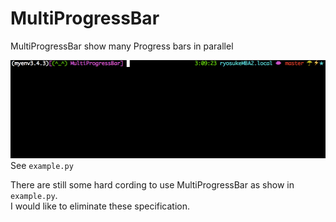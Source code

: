 # MultiProgressBar
MultiProgressBar show many Progress bars in parallel


![example](https://github.com/ryosukee/MultiProgressBar/blob/master/example.gif)
See `example.py`

There are still some hard cording to use MultiProgressBar as show in `example.py`.  
I would like to eliminate these specification.  
